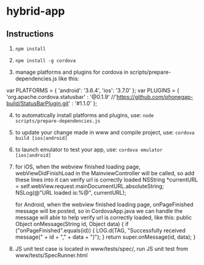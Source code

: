 # hybrid-app

## Instructions

1. `npm install`

2. `npm install -g cordova`

3. manage platforms and plugins for cordova in scripts/prepare-dependencies.js like this:

var PLATFORMS = {
'android': '3.6.4',
'ios': '3.7.0'
};
var PLUGINS = {
'org.apache.cordova.statusbar' : '@0.1.9'
//'https://github.com/phonegap-build/StatusBarPlugin.git' : '#1.1.0'
};

4. to automatically install platforms and plugins, use: `node scripts/prepare-dependencies.js`

5. to update your change made in www and compile project, use: `cordova build [ios|android]`

6. to launch emulator to test your app, use: `cordova emulator [ios|android]`

7. for iOS, when the webview finished loading page, webViewDidFinishLoad in the MainviewController will be called, so add these lines into it can verify url is correctly loaded
    NSString *currentURL = self.webView.request.mainDocumentURL.absoluteString;
    NSLog(@"URL loaded is:%@", currentURL);

   for Android, when the webview finished loading page, onPageFinished message will be posted, so in CordovaApp.java we can handle the message will able to help verify url is correctly loaded, like this:
    public Object onMessage(String id, Object data) {
    	if ("onPageFinished".equals(id)) {
        	LOG.d(TAG, "Successfully received message(" + id + "," + data + ")");
    	}
		return super.onMessage(id, data);
    }

8. JS unit test case is located in www/tests/spec/, run JS unit test from www/tests/SpecRunner.html
